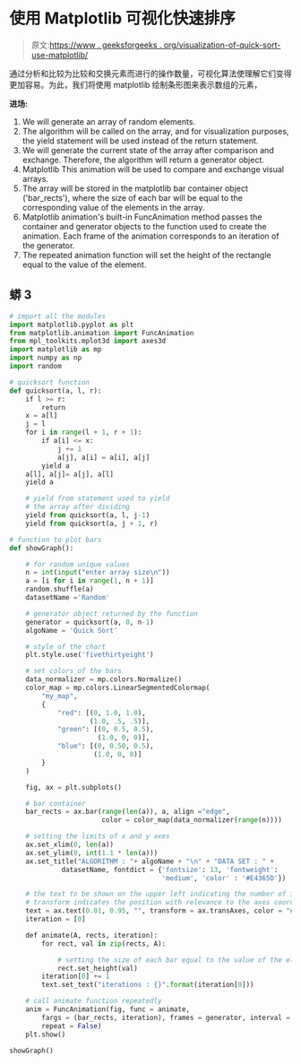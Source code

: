 # 使用 Matplotlib 可视化快速排序

> 原文:[https://www . geeksforgeeks . org/visualization-of-quick-sort-use-matplotlib/](https://www.geeksforgeeks.org/visualization-of-quick-sort-using-matplotlib/)

通过分析和比较为比较和交换元素而进行的操作数量，可视化算法使理解它们变得更加容易。为此，我们将使用 matplotlib 绘制条形图来表示数组的元素，

**进场:**

1.  We will generate an array of random elements.
2.  The algorithm will be called on the array, and for visualization purposes, the yield statement will be used instead of the return statement.
3.  We will generate the current state of the array after comparison and exchange. Therefore, the algorithm will return a generator object.
4.  Matplotlib This animation will be used to compare and exchange visual arrays.
5.  The array will be stored in the matplotlib bar container object ('bar_rects'), where the size of each bar will be equal to the corresponding value of the elements in the array.
6.  Matplotlib animation's built-in FuncAnimation method passes the container and generator objects to the function used to create the animation. Each frame of the animation corresponds to an iteration of the generator.
7.  The repeated animation function will set the height of the rectangle equal to the value of the element.

## 蟒 3

```py
# import all the modules
import matplotlib.pyplot as plt
from matplotlib.animation import FuncAnimation
from mpl_toolkits.mplot3d import axes3d
import matplotlib as mp
import numpy as np
import random

# quicksort function
def quicksort(a, l, r):
    if l >= r:
        return
    x = a[l]
    j = l
    for i in range(l + 1, r + 1):
        if a[i] <= x:
            j += 1
            a[j], a[i] = a[i], a[j]
        yield a
    a[l], a[j]= a[j], a[l]
    yield a

    # yield from statement used to yield
    # the array after dividing
    yield from quicksort(a, l, j-1)
    yield from quicksort(a, j + 1, r)

# function to plot bars
def showGraph():

    # for random unique values
    n = int(input("enter array size\n"))
    a = [i for i in range(1, n + 1)]
    random.shuffle(a)
    datasetName ='Random'

    # generator object returned by the function
    generator = quicksort(a, 0, n-1)
    algoName = 'Quick Sort'

    # style of the chart
    plt.style.use('fivethirtyeight')

    # set colors of the bars
    data_normalizer = mp.colors.Normalize()
    color_map = mp.colors.LinearSegmentedColormap(
        "my_map",
        {
            "red": [(0, 1.0, 1.0),
                    (1.0, .5, .5)],
            "green": [(0, 0.5, 0.5),
                      (1.0, 0, 0)],
            "blue": [(0, 0.50, 0.5),
                     (1.0, 0, 0)]
        }
    )

    fig, ax = plt.subplots()

    # bar container
    bar_rects = ax.bar(range(len(a)), a, align ="edge",
                       color = color_map(data_normalizer(range(n))))

    # setting the limits of x and y axes
    ax.set_xlim(0, len(a))
    ax.set_ylim(0, int(1.1 * len(a)))
    ax.set_title("ALGORITHM : "+ algoName + "\n" + "DATA SET : " +
             datasetName, fontdict = {'fontsize': 13, 'fontweight':
                                      'medium', 'color' : '#E4365D'})

    # the text to be shown on the upper left indicating the number of iterations
    # transform indicates the position with relevance to the axes coordinates.
    text = ax.text(0.01, 0.95, "", transform = ax.transAxes, color = "#E4365D")
    iteration = [0]

    def animate(A, rects, iteration):
        for rect, val in zip(rects, A):

            # setting the size of each bar equal to the value of the elements
            rect.set_height(val)
        iteration[0] += 1
        text.set_text("iterations : {}".format(iteration[0]))

    # call animate function repeatedly
    anim = FuncAnimation(fig, func = animate,
        fargs = (bar_rects, iteration), frames = generator, interval = 50,
        repeat = False)
    plt.show()

showGraph()
```